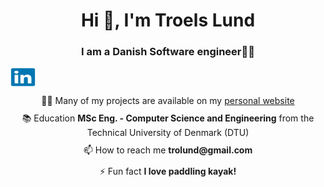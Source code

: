 <h1 align="center">Hi 👋, I'm Troels Lund</h1>
<h3 align="center">I am a Danish Software engineer👨‍💻</h3>

<a href="https://www.linkedin.com/in/trolund/" target="_blank" style="margin-right: 10px;">
      <img src="https://raw.githubusercontent.com/devicons/devicon/master/icons/linkedin/linkedin-original.svg" alt="LinkedIn" height="30" width="40" style="vertical-align: middle;" />
</a>

<ul style="list-style: none; padding: 0; text-align: center;">
  <li style="margin-bottom: 10px;">
    🧑‍🔬 Many of my projects are available on my <a href="https://trolund.github.io/" target="_blank">personal website</a>
  </li>
  <li style="margin-bottom: 10px;">
    📚 Education <strong>MSc Eng. - Computer Science and Engineering</strong> from the Technical University of Denmark (DTU)
  </li>
  <li style="margin-bottom: 10px;">
    📫 How to reach me <strong>trolund@gmail.com</strong>
  </li>
  <li>
    ⚡ Fun fact <strong>I love paddling kayak!</strong>
  </li>
</ul>

